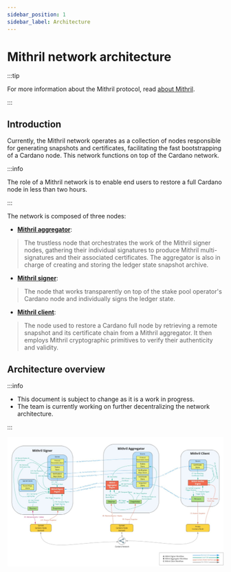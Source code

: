 ```yaml
---
sidebar_position: 1
sidebar_label: Architecture
---
```


# Mithril network architecture

:::tip

For more information about the Mithril protocol, read [about Mithril](../mithril-protocol/protocol.md).

:::

## Introduction

Currently, the Mithril network operates as a collection of nodes responsible for generating snapshots and certificates, facilitating the fast bootstrapping of a Cardano node. This network functions on top of the Cardano network.

:::info

The role of a Mithril network is to enable end users to restore a full Cardano node in less than two hours.

:::

The network is composed of three nodes:

* [**Mithril aggregator**](./aggregator.md):

> The trustless node that orchestrates the work of the Mithril signer nodes, gathering their individual signatures to produce Mithril multi-signatures and their associated certificates. The aggregator is also in charge of creating and storing the ledger state snapshot archive.

* [**Mithril signer**](./signer.md):

> The node that works transparently on top of the stake pool operator's Cardano node and individually signs the ledger state.

* [**Mithril client**](./client.md):

> The node used to restore a Cardano full node by retrieving a remote snapshot and its certificate chain from a Mithril aggregator. It then employs Mithril cryptographic primitives to verify their authenticity and validity.

## Architecture overview

:::info

* This document is subject to change as it is a work in progress.
* The team is currently working on further decentralizing the network architecture.

:::

[![Architecture](images/architecture.jpg)](images/architecture.jpg)
